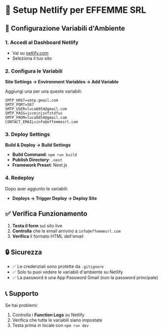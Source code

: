 # 🚀 Setup Netlify per EFFEMME SRL

## 📧 Configurazione Variabili d'Ambiente

### 1. Accedi al Dashboard Netlify
- Vai su [netlify.com](https://netlify.com)
- Seleziona il tuo sito

### 2. Configura le Variabili
**Site Settings → Environment Variables → Add Variable**

Aggiungi una per una queste variabili:

```
SMTP_HOST=smtp.gmail.com
SMTP_PORT=587
SMTP_USER=luca6854@gmail.com
SMTP_PASS=jccmjnjsnfztdfuv
SMTP_FROM=luca6854@gmail.com
CONTACT_EMAIL=info@effemmesrl.com
```

### 3. Deploy Settings
**Build & Deploy → Build Settings**

- **Build Command**: `npm run build`
- **Publish Directory**: `.next`
- **Framework Preset**: Next.js

### 4. Redeploy
Dopo aver aggiunto le variabili:
- **Deploys → Trigger Deploy → Deploy Site**

## ✅ Verifica Funzionamento

1. **Testa il form** sul sito live
2. **Controlla** che le email arrivino a `info@effemmesrl.com`
3. **Verifica** il formato HTML dell'email

## 🔒 Sicurezza

- ✅ Le credenziali sono protette da `.gitignore`
- ✅ Solo tu puoi vedere le variabili d'ambiente su Netlify
- ✅ La password è una App Password Gmail (non la password principale)

## 📞 Supporto

Se hai problemi:
1. Controlla i **Function Logs** su Netlify
2. Verifica che tutte le variabili siano impostate
3. Testa prima in locale con `npm run dev`